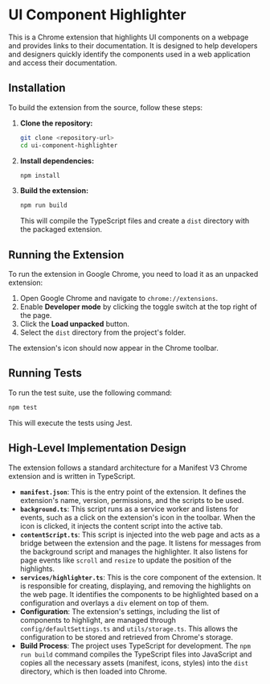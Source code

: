 # UI Component Highlighter

This is a Chrome extension that highlights UI components on a webpage and provides links to their documentation. It is designed to help developers and designers quickly identify the components used in a web application and access their documentation.

## Installation

To build the extension from the source, follow these steps:

1.  **Clone the repository:**
    ```bash
    git clone <repository-url>
    cd ui-component-highlighter
    ```

2.  **Install dependencies:**
    ```bash
    npm install
    ```

3.  **Build the extension:**
    ```bash
    npm run build
    ```
    This will compile the TypeScript files and create a `dist` directory with the packaged extension.

## Running the Extension

To run the extension in Google Chrome, you need to load it as an unpacked extension:

1.  Open Google Chrome and navigate to `chrome://extensions`.
2.  Enable **Developer mode** by clicking the toggle switch at the top right of the page.
3.  Click the **Load unpacked** button.
4.  Select the `dist` directory from the project's folder.

The extension's icon should now appear in the Chrome toolbar.

## Running Tests

To run the test suite, use the following command:

```bash
npm test
```

This will execute the tests using Jest.

## High-Level Implementation Design

The extension follows a standard architecture for a Manifest V3 Chrome extension and is written in TypeScript.

*   **`manifest.json`**: This is the entry point of the extension. It defines the extension's name, version, permissions, and the scripts to be used.
*   **`background.ts`**: This script runs as a service worker and listens for events, such as a click on the extension's icon in the toolbar. When the icon is clicked, it injects the content script into the active tab.
*   **`contentScript.ts`**: This script is injected into the web page and acts as a bridge between the extension and the page. It listens for messages from the background script and manages the highlighter. It also listens for page events like `scroll` and `resize` to update the position of the highlights.
*   **`services/highlighter.ts`**: This is the core component of the extension. It is responsible for creating, displaying, and removing the highlights on the web page. It identifies the components to be highlighted based on a configuration and overlays a `div` element on top of them.
*   **Configuration**: The extension's settings, including the list of components to highlight, are managed through `config/defaultSettings.ts` and `utils/storage.ts`. This allows the configuration to be stored and retrieved from Chrome's storage.
*   **Build Process**: The project uses TypeScript for development. The `npm run build` command compiles the TypeScript files into JavaScript and copies all the necessary assets (manifest, icons, styles) into the `dist` directory, which is then loaded into Chrome.
